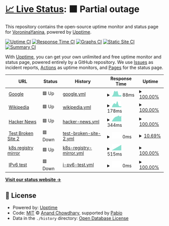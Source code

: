 # [📈 Live Status](https://registry-mirrors.top): <!--live status--> **🟧 Partial outage**

This repository contains the open-source uptime monitor and status page for [VoroninaYanina](https://registry-mirrors.top), powered by [Upptime](https://github.com/upptime/upptime).

[![Uptime CI](https://github.com/VoroninaYanina/upptime/workflows/Uptime%20CI/badge.svg)](https://github.com/VoroninaYanina/upptime/actions?query=workflow%3A%22Uptime+CI%22)
[![Response Time CI](https://github.com/VoroninaYanina/upptime/workflows/Response%20Time%20CI/badge.svg)](https://github.com/VoroninaYanina/upptime/actions?query=workflow%3A%22Response+Time+CI%22)
[![Graphs CI](https://github.com/VoroninaYanina/upptime/workflows/Graphs%20CI/badge.svg)](https://github.com/VoroninaYanina/upptime/actions?query=workflow%3A%22Graphs+CI%22)
[![Static Site CI](https://github.com/VoroninaYanina/upptime/workflows/Static%20Site%20CI/badge.svg)](https://github.com/VoroninaYanina/upptime/actions?query=workflow%3A%22Static+Site+CI%22)
[![Summary CI](https://github.com/VoroninaYanina/upptime/workflows/Summary%20CI/badge.svg)](https://github.com/VoroninaYanina/upptime/actions?query=workflow%3A%22Summary+CI%22)

With [Upptime](https://upptime.js.org), you can get your own unlimited and free uptime monitor and status page, powered entirely by a GitHub repository. We use [Issues](https://github.com/VoroninaYanina/upptime/issues) as incident reports, [Actions](https://github.com/VoroninaYanina/upptime/actions) as uptime monitors, and [Pages](https://registry-mirrors.top) for the status page.

<!--start: status pages-->
<!-- This summary is generated by Upptime (https://github.com/upptime/upptime) -->
<!-- Do not edit this manually, your changes will be overwritten -->
<!-- prettier-ignore -->
| URL | Status | History | Response Time | Uptime |
| --- | ------ | ------- | ------------- | ------ |
| <img alt="" src="https://icons.duckduckgo.com/ip3/www.google.com.ico" height="13"> [Google](https://www.google.com) | 🟩 Up | [google.yml](https://github.com/VoroninaYanina/upptime/commits/HEAD/history/google.yml) | <details><summary><img alt="Response time graph" src="./graphs/google/response-time-week.png" height="20"> 88ms</summary><br><a href="https://registry-mirrors.top/history/google"><img alt="Response time 88" src="https://img.shields.io/endpoint?url=https%3A%2F%2Fraw.githubusercontent.com%2FVoroninaYanina%2Fupptime%2FHEAD%2Fapi%2Fgoogle%2Fresponse-time.json"></a><br><a href="https://registry-mirrors.top/history/google"><img alt="24-hour response time 88" src="https://img.shields.io/endpoint?url=https%3A%2F%2Fraw.githubusercontent.com%2FVoroninaYanina%2Fupptime%2FHEAD%2Fapi%2Fgoogle%2Fresponse-time-day.json"></a><br><a href="https://registry-mirrors.top/history/google"><img alt="7-day response time 88" src="https://img.shields.io/endpoint?url=https%3A%2F%2Fraw.githubusercontent.com%2FVoroninaYanina%2Fupptime%2FHEAD%2Fapi%2Fgoogle%2Fresponse-time-week.json"></a><br><a href="https://registry-mirrors.top/history/google"><img alt="30-day response time 88" src="https://img.shields.io/endpoint?url=https%3A%2F%2Fraw.githubusercontent.com%2FVoroninaYanina%2Fupptime%2FHEAD%2Fapi%2Fgoogle%2Fresponse-time-month.json"></a><br><a href="https://registry-mirrors.top/history/google"><img alt="1-year response time 88" src="https://img.shields.io/endpoint?url=https%3A%2F%2Fraw.githubusercontent.com%2FVoroninaYanina%2Fupptime%2FHEAD%2Fapi%2Fgoogle%2Fresponse-time-year.json"></a></details> | <details><summary><a href="https://registry-mirrors.top/history/google">100.00%</a></summary><a href="https://registry-mirrors.top/history/google"><img alt="All-time uptime 100.00%" src="https://img.shields.io/endpoint?url=https%3A%2F%2Fraw.githubusercontent.com%2FVoroninaYanina%2Fupptime%2FHEAD%2Fapi%2Fgoogle%2Fuptime.json"></a><br><a href="https://registry-mirrors.top/history/google"><img alt="24-hour uptime 100.00%" src="https://img.shields.io/endpoint?url=https%3A%2F%2Fraw.githubusercontent.com%2FVoroninaYanina%2Fupptime%2FHEAD%2Fapi%2Fgoogle%2Fuptime-day.json"></a><br><a href="https://registry-mirrors.top/history/google"><img alt="7-day uptime 100.00%" src="https://img.shields.io/endpoint?url=https%3A%2F%2Fraw.githubusercontent.com%2FVoroninaYanina%2Fupptime%2FHEAD%2Fapi%2Fgoogle%2Fuptime-week.json"></a><br><a href="https://registry-mirrors.top/history/google"><img alt="30-day uptime 100.00%" src="https://img.shields.io/endpoint?url=https%3A%2F%2Fraw.githubusercontent.com%2FVoroninaYanina%2Fupptime%2FHEAD%2Fapi%2Fgoogle%2Fuptime-month.json"></a><br><a href="https://registry-mirrors.top/history/google"><img alt="1-year uptime 100.00%" src="https://img.shields.io/endpoint?url=https%3A%2F%2Fraw.githubusercontent.com%2FVoroninaYanina%2Fupptime%2FHEAD%2Fapi%2Fgoogle%2Fuptime-year.json"></a></details>
| <img alt="" src="https://icons.duckduckgo.com/ip3/en.wikipedia.org.ico" height="13"> [Wikipedia](https://en.wikipedia.org) | 🟩 Up | [wikipedia.yml](https://github.com/VoroninaYanina/upptime/commits/HEAD/history/wikipedia.yml) | <details><summary><img alt="Response time graph" src="./graphs/wikipedia/response-time-week.png" height="20"> 178ms</summary><br><a href="https://registry-mirrors.top/history/wikipedia"><img alt="Response time 178" src="https://img.shields.io/endpoint?url=https%3A%2F%2Fraw.githubusercontent.com%2FVoroninaYanina%2Fupptime%2FHEAD%2Fapi%2Fwikipedia%2Fresponse-time.json"></a><br><a href="https://registry-mirrors.top/history/wikipedia"><img alt="24-hour response time 178" src="https://img.shields.io/endpoint?url=https%3A%2F%2Fraw.githubusercontent.com%2FVoroninaYanina%2Fupptime%2FHEAD%2Fapi%2Fwikipedia%2Fresponse-time-day.json"></a><br><a href="https://registry-mirrors.top/history/wikipedia"><img alt="7-day response time 178" src="https://img.shields.io/endpoint?url=https%3A%2F%2Fraw.githubusercontent.com%2FVoroninaYanina%2Fupptime%2FHEAD%2Fapi%2Fwikipedia%2Fresponse-time-week.json"></a><br><a href="https://registry-mirrors.top/history/wikipedia"><img alt="30-day response time 178" src="https://img.shields.io/endpoint?url=https%3A%2F%2Fraw.githubusercontent.com%2FVoroninaYanina%2Fupptime%2FHEAD%2Fapi%2Fwikipedia%2Fresponse-time-month.json"></a><br><a href="https://registry-mirrors.top/history/wikipedia"><img alt="1-year response time 178" src="https://img.shields.io/endpoint?url=https%3A%2F%2Fraw.githubusercontent.com%2FVoroninaYanina%2Fupptime%2FHEAD%2Fapi%2Fwikipedia%2Fresponse-time-year.json"></a></details> | <details><summary><a href="https://registry-mirrors.top/history/wikipedia">100.00%</a></summary><a href="https://registry-mirrors.top/history/wikipedia"><img alt="All-time uptime 100.00%" src="https://img.shields.io/endpoint?url=https%3A%2F%2Fraw.githubusercontent.com%2FVoroninaYanina%2Fupptime%2FHEAD%2Fapi%2Fwikipedia%2Fuptime.json"></a><br><a href="https://registry-mirrors.top/history/wikipedia"><img alt="24-hour uptime 100.00%" src="https://img.shields.io/endpoint?url=https%3A%2F%2Fraw.githubusercontent.com%2FVoroninaYanina%2Fupptime%2FHEAD%2Fapi%2Fwikipedia%2Fuptime-day.json"></a><br><a href="https://registry-mirrors.top/history/wikipedia"><img alt="7-day uptime 100.00%" src="https://img.shields.io/endpoint?url=https%3A%2F%2Fraw.githubusercontent.com%2FVoroninaYanina%2Fupptime%2FHEAD%2Fapi%2Fwikipedia%2Fuptime-week.json"></a><br><a href="https://registry-mirrors.top/history/wikipedia"><img alt="30-day uptime 100.00%" src="https://img.shields.io/endpoint?url=https%3A%2F%2Fraw.githubusercontent.com%2FVoroninaYanina%2Fupptime%2FHEAD%2Fapi%2Fwikipedia%2Fuptime-month.json"></a><br><a href="https://registry-mirrors.top/history/wikipedia"><img alt="1-year uptime 100.00%" src="https://img.shields.io/endpoint?url=https%3A%2F%2Fraw.githubusercontent.com%2FVoroninaYanina%2Fupptime%2FHEAD%2Fapi%2Fwikipedia%2Fuptime-year.json"></a></details>
| <img alt="" src="https://icons.duckduckgo.com/ip3/news.ycombinator.com.ico" height="13"> [Hacker News](https://news.ycombinator.com) | 🟩 Up | [hacker-news.yml](https://github.com/VoroninaYanina/upptime/commits/HEAD/history/hacker-news.yml) | <details><summary><img alt="Response time graph" src="./graphs/hacker-news/response-time-week.png" height="20"> 344ms</summary><br><a href="https://registry-mirrors.top/history/hacker-news"><img alt="Response time 344" src="https://img.shields.io/endpoint?url=https%3A%2F%2Fraw.githubusercontent.com%2FVoroninaYanina%2Fupptime%2FHEAD%2Fapi%2Fhacker-news%2Fresponse-time.json"></a><br><a href="https://registry-mirrors.top/history/hacker-news"><img alt="24-hour response time 344" src="https://img.shields.io/endpoint?url=https%3A%2F%2Fraw.githubusercontent.com%2FVoroninaYanina%2Fupptime%2FHEAD%2Fapi%2Fhacker-news%2Fresponse-time-day.json"></a><br><a href="https://registry-mirrors.top/history/hacker-news"><img alt="7-day response time 344" src="https://img.shields.io/endpoint?url=https%3A%2F%2Fraw.githubusercontent.com%2FVoroninaYanina%2Fupptime%2FHEAD%2Fapi%2Fhacker-news%2Fresponse-time-week.json"></a><br><a href="https://registry-mirrors.top/history/hacker-news"><img alt="30-day response time 344" src="https://img.shields.io/endpoint?url=https%3A%2F%2Fraw.githubusercontent.com%2FVoroninaYanina%2Fupptime%2FHEAD%2Fapi%2Fhacker-news%2Fresponse-time-month.json"></a><br><a href="https://registry-mirrors.top/history/hacker-news"><img alt="1-year response time 344" src="https://img.shields.io/endpoint?url=https%3A%2F%2Fraw.githubusercontent.com%2FVoroninaYanina%2Fupptime%2FHEAD%2Fapi%2Fhacker-news%2Fresponse-time-year.json"></a></details> | <details><summary><a href="https://registry-mirrors.top/history/hacker-news">100.00%</a></summary><a href="https://registry-mirrors.top/history/hacker-news"><img alt="All-time uptime 100.00%" src="https://img.shields.io/endpoint?url=https%3A%2F%2Fraw.githubusercontent.com%2FVoroninaYanina%2Fupptime%2FHEAD%2Fapi%2Fhacker-news%2Fuptime.json"></a><br><a href="https://registry-mirrors.top/history/hacker-news"><img alt="24-hour uptime 100.00%" src="https://img.shields.io/endpoint?url=https%3A%2F%2Fraw.githubusercontent.com%2FVoroninaYanina%2Fupptime%2FHEAD%2Fapi%2Fhacker-news%2Fuptime-day.json"></a><br><a href="https://registry-mirrors.top/history/hacker-news"><img alt="7-day uptime 100.00%" src="https://img.shields.io/endpoint?url=https%3A%2F%2Fraw.githubusercontent.com%2FVoroninaYanina%2Fupptime%2FHEAD%2Fapi%2Fhacker-news%2Fuptime-week.json"></a><br><a href="https://registry-mirrors.top/history/hacker-news"><img alt="30-day uptime 100.00%" src="https://img.shields.io/endpoint?url=https%3A%2F%2Fraw.githubusercontent.com%2FVoroninaYanina%2Fupptime%2FHEAD%2Fapi%2Fhacker-news%2Fuptime-month.json"></a><br><a href="https://registry-mirrors.top/history/hacker-news"><img alt="1-year uptime 100.00%" src="https://img.shields.io/endpoint?url=https%3A%2F%2Fraw.githubusercontent.com%2FVoroninaYanina%2Fupptime%2FHEAD%2Fapi%2Fhacker-news%2Fuptime-year.json"></a></details>
| <img alt="" src="https://icons.duckduckgo.com/ip3/thissitedoesnotexist.koj.co.ico" height="13"> [Test Broken Site 2](https://thissitedoesnotexist.koj.co) | 🟥 Down | [test-broken-site-2.yml](https://github.com/VoroninaYanina/upptime/commits/HEAD/history/test-broken-site-2.yml) | <details><summary><img alt="Response time graph" src="./graphs/test-broken-site-2/response-time-week.png" height="20"> 0ms</summary><br><a href="https://registry-mirrors.top/history/test-broken-site-2"><img alt="Response time 0" src="https://img.shields.io/endpoint?url=https%3A%2F%2Fraw.githubusercontent.com%2FVoroninaYanina%2Fupptime%2FHEAD%2Fapi%2Ftest-broken-site-2%2Fresponse-time.json"></a><br><a href="https://registry-mirrors.top/history/test-broken-site-2"><img alt="24-hour response time 0" src="https://img.shields.io/endpoint?url=https%3A%2F%2Fraw.githubusercontent.com%2FVoroninaYanina%2Fupptime%2FHEAD%2Fapi%2Ftest-broken-site-2%2Fresponse-time-day.json"></a><br><a href="https://registry-mirrors.top/history/test-broken-site-2"><img alt="7-day response time 0" src="https://img.shields.io/endpoint?url=https%3A%2F%2Fraw.githubusercontent.com%2FVoroninaYanina%2Fupptime%2FHEAD%2Fapi%2Ftest-broken-site-2%2Fresponse-time-week.json"></a><br><a href="https://registry-mirrors.top/history/test-broken-site-2"><img alt="30-day response time 0" src="https://img.shields.io/endpoint?url=https%3A%2F%2Fraw.githubusercontent.com%2FVoroninaYanina%2Fupptime%2FHEAD%2Fapi%2Ftest-broken-site-2%2Fresponse-time-month.json"></a><br><a href="https://registry-mirrors.top/history/test-broken-site-2"><img alt="1-year response time 0" src="https://img.shields.io/endpoint?url=https%3A%2F%2Fraw.githubusercontent.com%2FVoroninaYanina%2Fupptime%2FHEAD%2Fapi%2Ftest-broken-site-2%2Fresponse-time-year.json"></a></details> | <details><summary><a href="https://registry-mirrors.top/history/test-broken-site-2">10.69%</a></summary><a href="https://registry-mirrors.top/history/test-broken-site-2"><img alt="All-time uptime 10.69%" src="https://img.shields.io/endpoint?url=https%3A%2F%2Fraw.githubusercontent.com%2FVoroninaYanina%2Fupptime%2FHEAD%2Fapi%2Ftest-broken-site-2%2Fuptime.json"></a><br><a href="https://registry-mirrors.top/history/test-broken-site-2"><img alt="24-hour uptime 10.69%" src="https://img.shields.io/endpoint?url=https%3A%2F%2Fraw.githubusercontent.com%2FVoroninaYanina%2Fupptime%2FHEAD%2Fapi%2Ftest-broken-site-2%2Fuptime-day.json"></a><br><a href="https://registry-mirrors.top/history/test-broken-site-2"><img alt="7-day uptime 10.69%" src="https://img.shields.io/endpoint?url=https%3A%2F%2Fraw.githubusercontent.com%2FVoroninaYanina%2Fupptime%2FHEAD%2Fapi%2Ftest-broken-site-2%2Fuptime-week.json"></a><br><a href="https://registry-mirrors.top/history/test-broken-site-2"><img alt="30-day uptime 10.69%" src="https://img.shields.io/endpoint?url=https%3A%2F%2Fraw.githubusercontent.com%2FVoroninaYanina%2Fupptime%2FHEAD%2Fapi%2Ftest-broken-site-2%2Fuptime-month.json"></a><br><a href="https://registry-mirrors.top/history/test-broken-site-2"><img alt="1-year uptime 10.69%" src="https://img.shields.io/endpoint?url=https%3A%2F%2Fraw.githubusercontent.com%2FVoroninaYanina%2Fupptime%2FHEAD%2Fapi%2Ftest-broken-site-2%2Fuptime-year.json"></a></details>
| <img alt="" src="https://icons.duckduckgo.com/ip3/k8s.registry-mirrors.top.ico" height="13"> [k8s registry mirror](https://k8s.registry-mirrors.top) | 🟩 Up | [k8s-registry-mirror.yml](https://github.com/VoroninaYanina/upptime/commits/HEAD/history/k8s-registry-mirror.yml) | <details><summary><img alt="Response time graph" src="./graphs/k8s-registry-mirror/response-time-week.png" height="20"> 515ms</summary><br><a href="https://registry-mirrors.top/history/k8s-registry-mirror"><img alt="Response time 515" src="https://img.shields.io/endpoint?url=https%3A%2F%2Fraw.githubusercontent.com%2FVoroninaYanina%2Fupptime%2FHEAD%2Fapi%2Fk8s-registry-mirror%2Fresponse-time.json"></a><br><a href="https://registry-mirrors.top/history/k8s-registry-mirror"><img alt="24-hour response time 515" src="https://img.shields.io/endpoint?url=https%3A%2F%2Fraw.githubusercontent.com%2FVoroninaYanina%2Fupptime%2FHEAD%2Fapi%2Fk8s-registry-mirror%2Fresponse-time-day.json"></a><br><a href="https://registry-mirrors.top/history/k8s-registry-mirror"><img alt="7-day response time 515" src="https://img.shields.io/endpoint?url=https%3A%2F%2Fraw.githubusercontent.com%2FVoroninaYanina%2Fupptime%2FHEAD%2Fapi%2Fk8s-registry-mirror%2Fresponse-time-week.json"></a><br><a href="https://registry-mirrors.top/history/k8s-registry-mirror"><img alt="30-day response time 515" src="https://img.shields.io/endpoint?url=https%3A%2F%2Fraw.githubusercontent.com%2FVoroninaYanina%2Fupptime%2FHEAD%2Fapi%2Fk8s-registry-mirror%2Fresponse-time-month.json"></a><br><a href="https://registry-mirrors.top/history/k8s-registry-mirror"><img alt="1-year response time 515" src="https://img.shields.io/endpoint?url=https%3A%2F%2Fraw.githubusercontent.com%2FVoroninaYanina%2Fupptime%2FHEAD%2Fapi%2Fk8s-registry-mirror%2Fresponse-time-year.json"></a></details> | <details><summary><a href="https://registry-mirrors.top/history/k8s-registry-mirror">100.00%</a></summary><a href="https://registry-mirrors.top/history/k8s-registry-mirror"><img alt="All-time uptime 100.00%" src="https://img.shields.io/endpoint?url=https%3A%2F%2Fraw.githubusercontent.com%2FVoroninaYanina%2Fupptime%2FHEAD%2Fapi%2Fk8s-registry-mirror%2Fuptime.json"></a><br><a href="https://registry-mirrors.top/history/k8s-registry-mirror"><img alt="24-hour uptime 100.00%" src="https://img.shields.io/endpoint?url=https%3A%2F%2Fraw.githubusercontent.com%2FVoroninaYanina%2Fupptime%2FHEAD%2Fapi%2Fk8s-registry-mirror%2Fuptime-day.json"></a><br><a href="https://registry-mirrors.top/history/k8s-registry-mirror"><img alt="7-day uptime 100.00%" src="https://img.shields.io/endpoint?url=https%3A%2F%2Fraw.githubusercontent.com%2FVoroninaYanina%2Fupptime%2FHEAD%2Fapi%2Fk8s-registry-mirror%2Fuptime-week.json"></a><br><a href="https://registry-mirrors.top/history/k8s-registry-mirror"><img alt="30-day uptime 100.00%" src="https://img.shields.io/endpoint?url=https%3A%2F%2Fraw.githubusercontent.com%2FVoroninaYanina%2Fupptime%2FHEAD%2Fapi%2Fk8s-registry-mirror%2Fuptime-month.json"></a><br><a href="https://registry-mirrors.top/history/k8s-registry-mirror"><img alt="1-year uptime 100.00%" src="https://img.shields.io/endpoint?url=https%3A%2F%2Fraw.githubusercontent.com%2FVoroninaYanina%2Fupptime%2FHEAD%2Fapi%2Fk8s-registry-mirror%2Fuptime-year.json"></a></details>
| <img alt="" src="https://icons.duckduckgo.com/ip3/null.ico" height="13"> [IPv6 test](forwardemail.net) | 🟥 Down | [i-pv6-test.yml](https://github.com/VoroninaYanina/upptime/commits/HEAD/history/i-pv6-test.yml) | <details><summary><img alt="Response time graph" src="./graphs/i-pv6-test/response-time-week.png" height="20"> 0ms</summary><br><a href="https://registry-mirrors.top/history/i-pv6-test"><img alt="Response time 0" src="https://img.shields.io/endpoint?url=https%3A%2F%2Fraw.githubusercontent.com%2FVoroninaYanina%2Fupptime%2FHEAD%2Fapi%2Fi-pv6-test%2Fresponse-time.json"></a><br><a href="https://registry-mirrors.top/history/i-pv6-test"><img alt="24-hour response time 0" src="https://img.shields.io/endpoint?url=https%3A%2F%2Fraw.githubusercontent.com%2FVoroninaYanina%2Fupptime%2FHEAD%2Fapi%2Fi-pv6-test%2Fresponse-time-day.json"></a><br><a href="https://registry-mirrors.top/history/i-pv6-test"><img alt="7-day response time 0" src="https://img.shields.io/endpoint?url=https%3A%2F%2Fraw.githubusercontent.com%2FVoroninaYanina%2Fupptime%2FHEAD%2Fapi%2Fi-pv6-test%2Fresponse-time-week.json"></a><br><a href="https://registry-mirrors.top/history/i-pv6-test"><img alt="30-day response time 0" src="https://img.shields.io/endpoint?url=https%3A%2F%2Fraw.githubusercontent.com%2FVoroninaYanina%2Fupptime%2FHEAD%2Fapi%2Fi-pv6-test%2Fresponse-time-month.json"></a><br><a href="https://registry-mirrors.top/history/i-pv6-test"><img alt="1-year response time 0" src="https://img.shields.io/endpoint?url=https%3A%2F%2Fraw.githubusercontent.com%2FVoroninaYanina%2Fupptime%2FHEAD%2Fapi%2Fi-pv6-test%2Fresponse-time-year.json"></a></details> | <details><summary><a href="https://registry-mirrors.top/history/i-pv6-test">100.00%</a></summary><a href="https://registry-mirrors.top/history/i-pv6-test"><img alt="All-time uptime 100.00%" src="https://img.shields.io/endpoint?url=https%3A%2F%2Fraw.githubusercontent.com%2FVoroninaYanina%2Fupptime%2FHEAD%2Fapi%2Fi-pv6-test%2Fuptime.json"></a><br><a href="https://registry-mirrors.top/history/i-pv6-test"><img alt="24-hour uptime 100.00%" src="https://img.shields.io/endpoint?url=https%3A%2F%2Fraw.githubusercontent.com%2FVoroninaYanina%2Fupptime%2FHEAD%2Fapi%2Fi-pv6-test%2Fuptime-day.json"></a><br><a href="https://registry-mirrors.top/history/i-pv6-test"><img alt="7-day uptime 100.00%" src="https://img.shields.io/endpoint?url=https%3A%2F%2Fraw.githubusercontent.com%2FVoroninaYanina%2Fupptime%2FHEAD%2Fapi%2Fi-pv6-test%2Fuptime-week.json"></a><br><a href="https://registry-mirrors.top/history/i-pv6-test"><img alt="30-day uptime 100.00%" src="https://img.shields.io/endpoint?url=https%3A%2F%2Fraw.githubusercontent.com%2FVoroninaYanina%2Fupptime%2FHEAD%2Fapi%2Fi-pv6-test%2Fuptime-month.json"></a><br><a href="https://registry-mirrors.top/history/i-pv6-test"><img alt="1-year uptime 100.00%" src="https://img.shields.io/endpoint?url=https%3A%2F%2Fraw.githubusercontent.com%2FVoroninaYanina%2Fupptime%2FHEAD%2Fapi%2Fi-pv6-test%2Fuptime-year.json"></a></details>

<!--end: status pages-->

[**Visit our status website →**](https://registry-mirrors.top)

## 📄 License

- Powered by: [Upptime](https://github.com/upptime/upptime)
- Code: [MIT](./LICENSE) © [Anand Chowdhary](https://anandchowdhary.com), supported by [Pabio](https://pabio.com)
- Data in the `./history` directory: [Open Database License](https://opendatacommons.org/licenses/odbl/1-0/)

